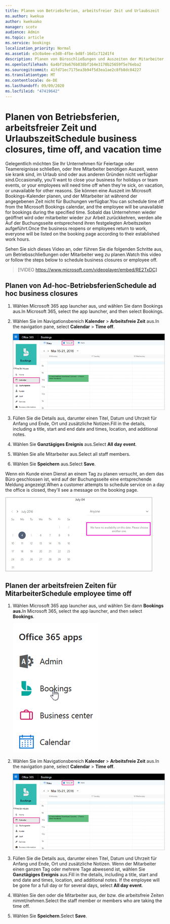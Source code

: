 ```yaml
---
title: Planen von Betriebsferien, arbeitsfreier Zeit und Urlaubszeit
ms.author: kwekua
author: kwekuako
manager: scotv
audience: Admin
ms.topic: article
ms.service: bookings
localization_priority: Normal
ms.assetid: e3c0a4ee-e3d8-4fbe-bd8f-16d1c712d1f4
description: Planen von Büroschließungen und Auszeiten der Mitarbeiter aus dem Bookings-Kalender, sodass Mitarbeiter während der angegebenen Zeiten als nicht verfügbar für Buchungen gekennzeichnet sind.
ms.openlocfilehash: 6a4bf19a676b838bf164e3170b25659f5e76eba2
ms.sourcegitcommit: 41fd71ec7175ea3b94f5d3ea1ae2c8fb8dc84227
ms.translationtype: MT
ms.contentlocale: de-DE
ms.lasthandoff: 09/09/2020
ms.locfileid: "47419642"
---
```

# <a name="schedule-business-closures-time-off-and-vacation-time"></a><span data-ttu-id="f02be-103">Planen von Betriebsferien, arbeitsfreier Zeit und Urlaubszeit</span><span class="sxs-lookup"><span data-stu-id="f02be-103">Schedule business closures, time off, and vacation time</span></span>

<span data-ttu-id="f02be-104">Gelegentlich möchten Sie Ihr Unternehmen für Feiertage oder Teamereignisse schließen, oder Ihre Mitarbeiter benötigen Auszeit, wenn sie krank sind, im Urlaub sind oder aus anderen Gründen nicht verfügbar sind.</span><span class="sxs-lookup"><span data-stu-id="f02be-104">Occasionally, you'll want to close your business for holidays or team events, or your employees will need time off when they're sick, on vacation, or unavailable for other reasons.</span></span> <span data-ttu-id="f02be-105">Sie können eine Auszeit im Microsoft Bookings-Kalender planen, und der Mitarbeiter ist während der angegebenen Zeit nicht für Buchungen verfügbar.</span><span class="sxs-lookup"><span data-stu-id="f02be-105">You can schedule time off from the Microsoft Bookings calendar, and the employee will be unavailable for bookings during the specified time.</span></span> <span data-ttu-id="f02be-106">Sobald das Unternehmen wieder geöffnet wird oder mitarbeiter wieder zur Arbeit zurückkehren, werden alle Auf der Buchungsseite entsprechend ihren festgelegten Arbeitszeiten aufgeführt.</span><span class="sxs-lookup"><span data-stu-id="f02be-106">Once the business reopens or employees return to work, everyone will be listed on the booking page according to their established work hours.</span></span>

<span data-ttu-id="f02be-107">Sehen Sie sich dieses Video an, oder führen Sie die folgenden Schritte aus, um Betriebsschließungen oder Mitarbeiter weg zu planen.</span><span class="sxs-lookup"><span data-stu-id="f02be-107">Watch this video or follow the steps below to schedule business closures or employee off.</span></span>

> [!VIDEO https://www.microsoft.com/videoplayer/embed/RE2TxDC]

## <a name="schedule-ad-hoc-business-closures"></a><span data-ttu-id="f02be-108">Planen von Ad-hoc-Betriebsferien</span><span class="sxs-lookup"><span data-stu-id="f02be-108">Schedule ad hoc business closures</span></span>

1. <span data-ttu-id="f02be-109">Wählen Microsoft 365 app launcher aus, und wählen Sie dann Bookings aus.</span><span class="sxs-lookup"><span data-stu-id="f02be-109">In Microsoft 365, select the app launcher, and then select Bookings.</span></span>

1. <span data-ttu-id="f02be-110">Wählen Sie im Navigationsbereich **Kalender** \> **Arbeitsfreie Zeit** aus.</span><span class="sxs-lookup"><span data-stu-id="f02be-110">In the navigation pane, select **Calendar** \> **Time off**.</span></span>

   ![Abbildung der Kalenderansicht und der Auszeitschaltfläche für Bookings](../media/bookings-calendar-timeoff.png)

1. <span data-ttu-id="f02be-112">Füllen Sie die Details aus, darunter einen Titel, Datum und Uhrzeit für Anfang und Ende, Ort und zusätzliche Notizen.</span><span class="sxs-lookup"><span data-stu-id="f02be-112">Fill in the details, including a title, start and end date and times, location, and additional notes.</span></span>

1. <span data-ttu-id="f02be-113">Wählen Sie **Ganztägiges Ereignis** aus.</span><span class="sxs-lookup"><span data-stu-id="f02be-113">Select **All day event**.</span></span>

1. <span data-ttu-id="f02be-114">Wählen Sie alle Mitarbeiter aus.</span><span class="sxs-lookup"><span data-stu-id="f02be-114">Select all staff members.</span></span>

1. <span data-ttu-id="f02be-115">Wählen Sie **Speichern** aus.</span><span class="sxs-lookup"><span data-stu-id="f02be-115">Select **Save**.</span></span>

<span data-ttu-id="f02be-116">Wenn ein Kunde einen Dienst an einem Tag zu planen versucht, an dem das Büro geschlossen ist, wird auf der Buchungsseite eine entsprechende Meldung angezeigt.</span><span class="sxs-lookup"><span data-stu-id="f02be-116">When a customer attempts to schedule service on a day the office is closed, they'll see a message on the booking page.</span></span>

   ![Abbildung einer Beispielnachricht, die kunden beim Versuch, während einer Auszeit zu reservieren, angezeigt wird](../media/bookings-timeoff-message.png)

## <a name="schedule-employee-time-off"></a><span data-ttu-id="f02be-118">Planen der arbeitsfreien Zeiten für Mitarbeiter</span><span class="sxs-lookup"><span data-stu-id="f02be-118">Schedule employee time off</span></span>

1. <span data-ttu-id="f02be-119">Wählen Microsoft 365 app launcher aus, und wählen Sie dann **Bookings aus.**</span><span class="sxs-lookup"><span data-stu-id="f02be-119">In Microsoft 365, select the app launcher, and then select **Bookings**.</span></span>

   ![Abbildung des App-Startfelds](../media/bookings-applauncher.png)

1. <span data-ttu-id="f02be-121">Wählen Sie im Navigationsbereich **Kalender** \> **Arbeitsfreie Zeit** aus.</span><span class="sxs-lookup"><span data-stu-id="f02be-121">In the navigation pane, select **Calendar** \> **Time off**.</span></span>

   ![Abbildung der Kalenderansicht und der Auszeitschaltfläche für Bookings](../media/bookings-calendar-timeoff.png)

1. <span data-ttu-id="f02be-p102">Füllen Sie die Details aus, darunter einen Titel, Datum und Uhrzeit für Anfang und Ende, Ort und zusätzliche Notizen. Wenn der Mitarbeiter einen ganzen Tag oder mehrere Tage abwesend ist, wählen Sie **Ganztägiges Ereignis** aus.</span><span class="sxs-lookup"><span data-stu-id="f02be-p102">Fill in the details, including a title, start and end date and times, location, and additional notes. If the employee will be gone for a full day or for several days, select **All day event**.</span></span>

1. <span data-ttu-id="f02be-125">Wählen Sie den oder die Mitarbeiter aus, der bzw. die arbeitsfreie Zeiten nimmt/nehmen.</span><span class="sxs-lookup"><span data-stu-id="f02be-125">Select the staff member or members who are taking the time off.</span></span>

1. <span data-ttu-id="f02be-126">Wählen Sie **Speichern**.</span><span class="sxs-lookup"><span data-stu-id="f02be-126">Select **Save**.</span></span>
